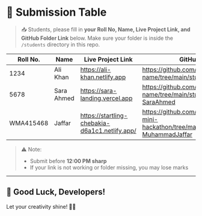 # 📌 Submission Table

> 📥 Students, please fill in **your Roll No, Name, Live Project Link, and GitHub Folder Link** below. Make sure your folder is inside the `/students` directory in this repo.

| Roll No. | Name         | Live Project Link                       | GitHub Folder Link                                                  | Linkedin Link                     |
|----------|--------------|-----------------------------------------|----------------------------------------------------------------------|----------------------------------|
| 1234     | Ali Khan     | https://ali-khan.netlify.app            | https://github.com/your-org/repo-name/tree/main/students/roll1234-AliKhan | https://linkedin.com/in/alikhan |
| 5678     | Sara Ahmed   | https://sara-landing.vercel.app         | https://github.com/your-org/repo-name/tree/main/students/roll5678-SaraAhmed | https://linkedin.com/in/saraahmed |
| WMA415468         | Jaffar             | https://startling-chebakia-d6a1c1.netlify.app/                                        | https://github.com/jaffar-dev/batch-17-mini-hackathon/tree/main/students/wma415468-MuhammadJaffar                                                                      |                                 |

> ⚠️ Note:
> - Submit before **12:00 PM sharp**  
> - If your link is not working or folder missing, you may lose marks

---

## 🏁 Good Luck, Developers!

Let your creativity shine! 🚀✨
